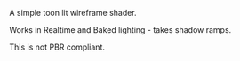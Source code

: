 A simple toon lit wireframe shader. 

Works in Realtime and Baked lighting - takes shadow ramps. 

This is not PBR compliant. 
